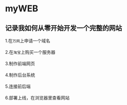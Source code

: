 # myWEB
## 记录我如何从零开始开发一个完整的网站 <br>  
  1.在`万网`上申请一个域名 <br>  
  2.在`淘宝`上购买一个服务器 <br>  
  3.制作前端网页 <br>  
  4.制作后台系统 <br>  
  5.连接前后端 <br>  
  6.部署上线，在浏览器里查看网站<br>  
